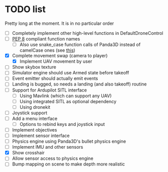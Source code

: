 
# TODO list

Pretty long at the moment. It is in no particular order

- [ ] Completely implement other high-level functions in DefaultDroneControl
- [ ] [PEP 8](https://peps.python.org/pep-0008/) compliant function names
  - [ ] Also use snake_case function calls of Panda3D instead of camelCase ones (see [this](https://discourse.panda3d.org/t/drop-camelcase-in-favor-of-snake-case-in-future-versions-of-panda3d/24436))
- [x] Complete movement swap (camera to player)
  - [x] Implement UAV movement by user
- [ ] Show skybox texture
- [ ] Simulator engine should use Armed state before takeoff
- [ ] Event emitter should actually emit events
- [ ] Landing is bugged, so needs a landing (and also takeoff) routine
- [ ] Support for Ardupilot SITL interface
  - [ ] Using Mavlink (which can support any UAV)
  - [ ] Using integrated SITL as optional dependency
  - [ ] Using dronekit
- [ ] Joystick support
- [ ] Add a menu interface
  - [ ] Options to rebind keys and joystick input
- [ ] Implement objectives
- [ ] Implement sensor interface
- [ ] Physics engine using Panda3D's bullet physics engine
- [ ] Implement IMU and other sensors
- [x] Show crosshair
- [ ] Allow sensor access to physics engine
- [ ] Bump mapping on scene to make depth more realistic
